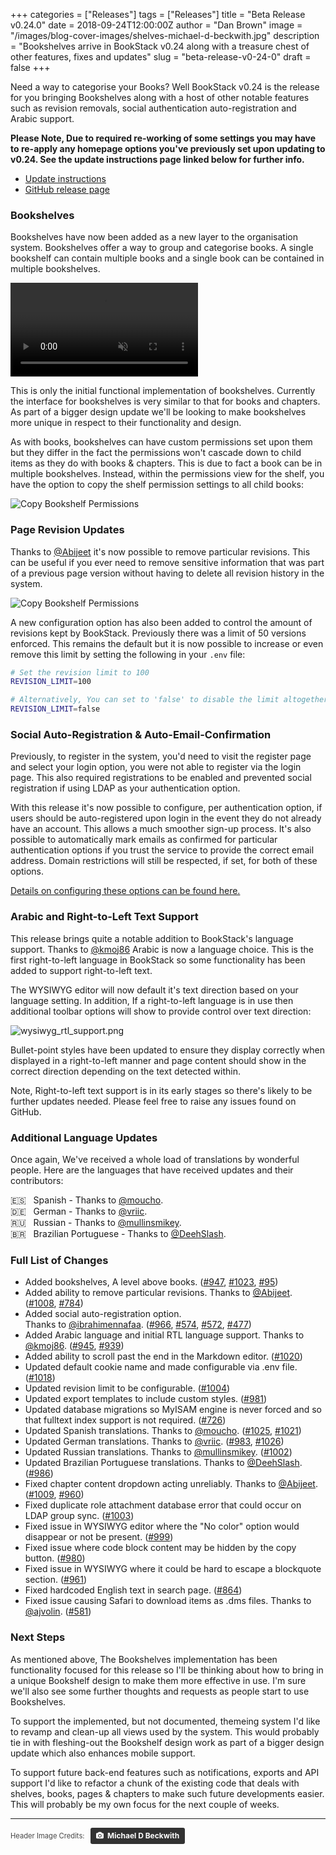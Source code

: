 +++
categories = ["Releases"]
tags = ["Releases"]
title = "Beta Release v0.24.0"
date = 2018-09-24T12:00:00Z
author = "Dan Brown"
image = "/images/blog-cover-images/shelves-michael-d-beckwith.jpg"
description = "Bookshelves arrive in BookStack v0.24 along with a treasure chest of other features, fixes and updates"
slug = "beta-release-v0-24-0"
draft = false
+++

Need a way to categorise your Books? Well BookStack v0.24 is the release for you bringing Bookshelves along with a host of other notable features such as revision removals, social authentication auto-registration and Arabic support.

**Please Note, Due to required re-working of some settings you may have to re-apply any homepage options you've previously set upon updating to v0.24. See the update instructions page linked below for further info.**

* [Update instructions](https://www.bookstackapp.com/docs/admin/updates)
* [GitHub release page](https://github.com/BookStackApp/BookStack/releases/tag/v0.24.0)


### Bookshelves

Bookshelves have now been added as a new layer to the organisation system. Bookshelves offer a way to group and categorise books. A single bookshelf can contain multiple books and a single book can be contained in multiple bookshelves.

<video src="/images/2018/09/bookshelves.mp4" muted="true" controls></video>

This is only the initial functional implementation of bookshelves. Currently the interface for bookshelves is very similar to that for books and chapters. As part of a bigger design update we'll be looking to make bookshelves more unique in respect to their functionality and design.

As with books, bookshelves can have custom permissions set upon them but they differ in the fact the permissions won't cascade down to child items as they do with books & chapters. This is due to fact a book can be in multiple bookshelves. Instead, within the permissions view for the shelf, you have the option to copy the shelf permission settings to all child books:

![Copy Bookshelf Permissions](/images/2018/09/bookshelves_copy_permissions.png)

### Page Revision Updates

Thanks to [@Abijeet](https://github.com/BookStackApp/BookStack/pull/1008) it's now possible to remove particular revisions. This can be useful if you ever need to remove sensitive information that was part of a previous page version without having to delete all revision history in the system.

![Copy Bookshelf Permissions](/images/2018/09/revision_delete.png)

A new configuration option has also been added to control the amount of revisions kept by BookStack. Previously there was a limit of 50 versions enforced. This remains the default but it is now possible to increase or even remove this limit by setting the following in your `.env` file:

```bash
# Set the revision limit to 100
REVISION_LIMIT=100

# Alternatively, You can set to 'false' to disable the limit altogether. 
REVISION_LIMIT=false
```


### Social Auto-Registration & Auto-Email-Confirmation

Previously, to register in the system, you'd need to visit the register page and select your login option, you were not able to register via the login page. This also required registrations to be enabled and prevented social registration if using LDAP as your authentication option.

With this release it's now possible to configure, per authentication option, if users should be auto-registered upon login in the event they do not already have an account. This allows a much smoother sign-up process. It's also possible to automatically mark emails as confirmed for particular authentication options if you trust the service to provide the correct email address. Domain restrictions will still be respected, if set, for both of these options.

[Details on configuring these options can be found here.](/docs/admin/third-party-auth/#automatic-registration-email-confirmation)

### Arabic and Right-to-Left Text Support

This release brings quite a notable addition to BookStack's language support. Thanks to [@kmoj86](https://github.com/BookStackApp/BookStack/pull/945) Arabic is now a language choice. This is the first right-to-left language in BookStack so some functionality has been added to support right-to-left text.

The WYSIWYG editor will now default it's text direction based on your language setting. In addition, If a right-to-left language is in use then additional toolbar options will show to provide control over text direction:

![wysiwyg_rtl_support.png](/images/2018/09/wysiwyg_rtl_support.png)

Bullet-point styles have been updated to ensure they display correctly when displayed in a right-to-left manner and page content should show in the correct direction depending on the text detected within.

Note, Right-to-left text support is in its early stages so there's likely to be further updates needed. Please feel free to raise any issues found on GitHub.

### Additional Language Updates

Once again, We've received a whole load of translations by wonderful people. Here are the languages that have received updates and their contributors:

🇪🇸 &nbsp; Spanish - Thanks to [@moucho](https://github.com/BookStackApp/BookStack/pull/1025). <br>
🇩🇪 &nbsp; German - Thanks to [@vriic](https://github.com/BookStackApp/BookStack/pull/983). <br>
🇷🇺 &nbsp; Russian - Thanks to [@mullinsmikey](https://github.com/BookStackApp/BookStack/pull/1002). <br>
🇧🇷 &nbsp; Brazilian Portuguese - Thanks to [@DeehSlash](https://github.com/BookStackApp/BookStack/pull/986). <br>


### Full List of Changes

* Added bookshelves, A level above books. ([#947](https://github.com/BookStackApp/BookStack/pull/947), [#1023](https://github.com/BookStackApp/BookStack/issues/1023), [#95](https://github.com/BookStackApp/BookStack/issues/95))
* Added ability to remove particular revisions. Thanks to [@Abijeet](https://github.com/BookStackApp/BookStack/pull/1008). ([#1008](https://github.com/BookStackApp/BookStack/pull/1008), [#784](https://github.com/BookStackApp/BookStack/issues/784))
* Added social auto-registration option. <br> Thanks to [@ibrahimennafaa](https://github.com/BookStackApp/BookStack/pull/966). ([#966](https://github.com/BookStackApp/BookStack/pull/966), [#574](https://github.com/BookStackApp/BookStack/issues/574), [#572](https://github.com/BookStackApp/BookStack/issues/572), [#477](https://github.com/BookStackApp/BookStack/issues/477))
* Added Arabic language and initial RTL language support. Thanks to [@kmoj86](https://github.com/BookStackApp/BookStack/pull/945). ([#945](https://github.com/BookStackApp/BookStack/pull/945), [#939](https://github.com/BookStackApp/BookStack/issues/939))
* Added ability to scroll past the end in the Markdown editor. ([#1020](https://github.com/BookStackApp/BookStack/issues/1020))
* Updated default cookie name and made configurable via .env file. ([#1018](https://github.com/BookStackApp/BookStack/issues/1018))
* Updated revision limit to be configurable. ([#1004](https://github.com/BookStackApp/BookStack/issues/1004))
* Updated export templates to include custom styles. ([#981](https://github.com/BookStackApp/BookStack/issues/981))
* Updated database migrations so MyISAM engine is never forced and so that fulltext index support is not required. ([#726](https://github.com/BookStackApp/BookStack/issues/726))
* Updated Spanish translations. Thanks to [@moucho](https://github.com/BookStackApp/BookStack/pull/1025). ([#1025](https://github.com/BookStackApp/BookStack/pull/1025), [#1021](https://github.com/BookStackApp/BookStack/pull/1021))
* Updated German translations. Thanks to [@vriic](https://github.com/BookStackApp/BookStack/pull/983). ([#983](https://github.com/BookStackApp/BookStack/pull/983), [#1026](https://github.com/BookStackApp/BookStack/pull/1026))
* Updated Russian translations. Thanks to [@mullinsmikey](https://github.com/BookStackApp/BookStack/pull/1002). ([#1002](https://github.com/BookStackApp/BookStack/pull/1002))
* Updated Brazilian Portuguese translations. Thanks to [@DeehSlash](https://github.com/BookStackApp/BookStack/pull/986). ([#986](https://github.com/BookStackApp/BookStack/pull/986))
* Fixed chapter content dropdown acting unreliably. Thanks to [@Abijeet](https://github.com/BookStackApp/BookStack/pull/1009). ([#1009](https://github.com/BookStackApp/BookStack/pull/1009), [#960](https://github.com/BookStackApp/BookStack/issues/960))
* Fixed duplicate role attachment database error that could occur on LDAP group sync. ([#1003](https://github.com/BookStackApp/BookStack/issues/1003))
* Fixed issue in WYSIWYG editor where the "No color" option would disappear or not be present. ([#999](https://github.com/BookStackApp/BookStack/issues/999))
* Fixed issue where code block content may be hidden by the copy button. ([#980](https://github.com/BookStackApp/BookStack/issues/980))
* Fixed issue in WYSIWYG where it could be hard to escape a blockquote section. ([#961](https://github.com/BookStackApp/BookStack/issues/961))
* Fixed hardcoded English text in search page. ([#864](https://github.com/BookStackApp/BookStack/issues/864))
* Fixed issue causing Safari to download items as .dms files. Thanks to [@ajvolin](https://github.com/ajvolin). ([#581](https://github.com/BookStackApp/BookStack/issues/581))


### Next Steps

As mentioned above, The Bookshelves implementation has been functionality focused for this release so I'll be thinking about how to bring in a unique Bookshelf design to make them more effective in use. I'm sure we'll also see some further thoughts and requests as people start to use Bookshelves.  

To support the implemented, but not documented, themeing system I'd like to revamp and clean-up all views used by the system. This would probably tie in with fleshing-out the Bookshelf design work as part of a bigger design update which also enhances mobile support.

To support future back-end features such as notifications, exports and API support I'd like to refactor a chunk of the existing code that deals with shelves, books, pages & chapters to make such future developments easier. This will probably be my own focus for the next couple of weeks. 

----

<span style="font-size: 0.8em;opacity:0.8;">Header Image Credits: &nbsp; <a style="background-color:black;color:white;text-decoration:none;padding:4px 6px;font-family:-apple-system, BlinkMacSystemFont, &quot;San Francisco&quot;, &quot;Helvetica Neue&quot;, Helvetica, Ubuntu, Roboto, Noto, &quot;Segoe UI&quot;, Arial, sans-serif;font-size:12px;font-weight:bold;line-height:1.2;display:inline-block;border-radius:3px" href="https://unsplash.com/@michael_david_beckwith?utm_medium=referral&amp;utm_campaign=photographer-credit&amp;utm_content=creditBadge" target="_blank" rel="noopener noreferrer" title="Download free do whatever you want high-resolution photos from Michael D Beckwith"><span style="display:inline-block;padding:2px 3px"><svg xmlns="http://www.w3.org/2000/svg" style="height:12px;width:auto;position:relative;vertical-align:middle;top:-1px;fill:white" viewBox="0 0 32 32"><title>unsplash-logo</title><path d="M20.8 18.1c0 2.7-2.2 4.8-4.8 4.8s-4.8-2.1-4.8-4.8c0-2.7 2.2-4.8 4.8-4.8 2.7.1 4.8 2.2 4.8 4.8zm11.2-7.4v14.9c0 2.3-1.9 4.3-4.3 4.3h-23.4c-2.4 0-4.3-1.9-4.3-4.3v-15c0-2.3 1.9-4.3 4.3-4.3h3.7l.8-2.3c.4-1.1 1.7-2 2.9-2h8.6c1.2 0 2.5.9 2.9 2l.8 2.4h3.7c2.4 0 4.3 1.9 4.3 4.3zm-8.6 7.5c0-4.1-3.3-7.5-7.5-7.5-4.1 0-7.5 3.4-7.5 7.5s3.3 7.5 7.5 7.5c4.2-.1 7.5-3.4 7.5-7.5z"></path></svg></span><span style="display:inline-block;padding:2px 3px">Michael D Beckwith</span></a></span>
